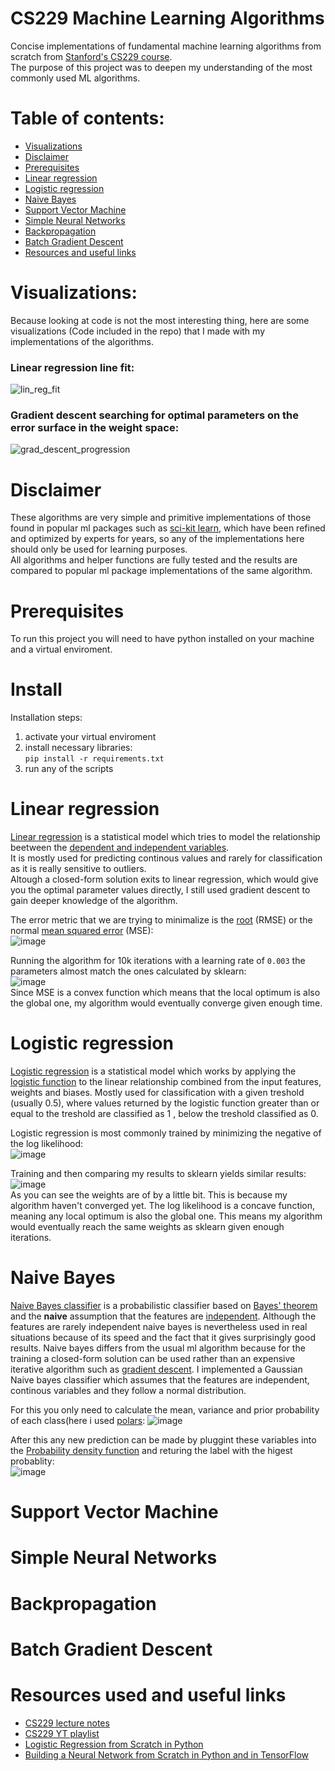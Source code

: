 # CS229 Machine Learning Algorithms
Concise implementations of fundamental machine learning algorithms from scratch from [Stanford's CS229 course](https://www.youtube.com/playlist?list=PLoROMvodv4rMiGQp3WXShtMGgzqpfVfbU).  
The purpose of this project was to deepen my understanding of the most commonly used ML algorithms.

# Table of contents:
 - [Visualizations](#visualizations)
 - [Disclaimer](#disclaimer)
 - [Prerequisites](#prerequisite)
 - [Linear regression](#lin-reg)
 - [Logistic regression](#log-reg)
 - [Naive Bayes](#naive-bayes)
 - [Support Vector Machine](#svm)
 - [Simple Neural Networks](#simple-NN)
 - [Backpropagation](#back-prop)
 - [Batch Gradient Descent](#grad-desc)
 - [Resources and useful links](#useful-links)

<a id="visualizations"></a>
# Visualizations:
Because looking at code is not the most interesting thing, here are some visualizations (Code included in the repo) that I made with my implementations of the algorithms.

### Linear regression line fit:
![lin_reg_fit](https://github.com/GellertPalfi/CS229/assets/69762257/a4daed4c-1753-45c6-9de3-f09c07763de1)

### Gradient descent searching for optimal parameters on the error surface in the weight space:
![grad_descent_progression](https://github.com/GellertPalfi/CS229/assets/69762257/e59efabd-494e-4515-b9bb-4dfd7c9b42e7)

<a id="disclaimer"></a>
# Disclaimer
These algorithms are very simple and primitive implementations of those found in popular ml packages such as [sci-kit learn](https://scikit-learn.org/stable/), which have been refined and optimized by experts for years, so any of the implementations here should only be used for learning purposes.  
All algorithms and helper functions are fully tested and the results are compared to popular ml package implementations of the same algorithm.

<a id="prerequisite"></a>
# Prerequisites
To run this project you will need to have python installed on your machine and a virtual enviroment.

<a id="install"></a>
# Install
Installation steps:
1. activate your virtual enviroment
2. install necessary libraries:  
```pip install -r requirements.txt```
3. run any of the scripts 

<a id="lin-reg"></a>
# Linear regression
[Linear regression](https://en.wikipedia.org/wiki/Linear_regression) is a statistical model which tries to model the relationship beetween the [dependent and independent variables](https://en.wikipedia.org/wiki/Dependent_and_independent_variables).  
It is mostly used for predicting continous values and rarely for classification as it is really sensitive to outliers.  
Altough a closed-form solution exits to linear regression, which would give you the optimal parameter values directly, I still used gradient descent to gain deeper knowledge of the algorithm.  
  
The error metric that we are trying to minimalize is the [root](https://en.wikipedia.org/wiki/Root-mean-square_deviation) (RMSE) or the normal [mean squared error](https://en.wikipedia.org/wiki/Mean_squared_error) (MSE):  
![image](https://github.com/GellertPalfi/CS229/assets/69762257/09f93ae5-abdd-4d09-bec6-468b3d835412)  

Running the algorithm for 10k iterations with a learning rate of `0.003` the parameters almost match the ones calculated by sklearn:  
![image](https://github.com/GellertPalfi/CS229/assets/69762257/c96d8e6e-c810-42b0-aab0-e816910da6a9)  
Since MSE is a convex function which means that the local optimum is also the global one, my algorithm would 
eventually converge given enough time.



<a id="log-reg"></a>
# Logistic regression
[Logistic regression](https://en.wikipedia.org/wiki/Logistic_regression) is a statistical model which works by applying the [logistic function](https://en.wikipedia.org/wiki/Logistic_function) to the linear relationship combined from the input features, weights and biases. Mostly used for classification with a given treshold (usually 0.5), where values returned by the logistic function greater than or equal to the treshold are classified as 1 , below the treshold classified as 0.  

Logistic regression is most commonly trained by minimizing the negative of the log likelihood:  
![image](https://github.com/GellertPalfi/CS229-ML-algorithms-from-scratch/assets/69762257/18b1fb19-b291-4bca-b81e-236f616bbb15)

Training and then comparing my results to sklearn yields similar results:  
![image](https://github.com/GellertPalfi/CS229-ML-algorithms-from-scratch/assets/69762257/5b701bc9-7da8-402e-8855-75aeb730a469)  
As you can see the weights are of by a little bit. This is because my algorithm haven't converged yet. The log likelihood is a concave function, meaning any local optimum is also the global one.
This means my algorithm would eventually reach the same weights as sklearn given enough iterations.



<a id="naive-bayes"></a>
# Naive Bayes
[Naive Bayes classifier](https://en.wikipedia.org/wiki/Naive_Bayes_classifier) is a probabilistic classifier based on [Bayes' theorem](https://en.wikipedia.org/wiki/Bayes%27_theorem) and the **naive** assumption
that the features are [independent](https://en.wikipedia.org/wiki/Independence_(probability_theory)). Although the features are rarely independent naive bayes is nevertheless used in real situations because of its speed and the fact that it gives surprisingly good results. Naive bayes differs from the usual ml algorithm because for the training a closed-form solution can be used rather than an expensive iterative algorithm such as [gradient descent](#grad-desc). I implemented a Gaussian Naive bayes classifier which assumes that the features are independent, continous variables and they follow a normal distribution.

For this you only need to calculate the mean, variance and prior probability of each class(here i used [polars](https://pola.rs): 
![image](https://github.com/GellertPalfi/CS229-ML-algorithms-from-scratch/assets/69762257/989bf45e-9017-47cb-8b76-7d386d05dd44)  

After this any new prediction can be made by pluggint these variables into the [Probability density function](https://en.wikipedia.org/wiki/Probability_density_function) and returing the label with the higest probablity:  
![image](https://github.com/GellertPalfi/CS229-ML-algorithms-from-scratch/assets/69762257/500addef-663f-4957-a2fc-aa3ccaa58875)  





<a id="svm"></a>
# Support Vector Machine

<a id="simple-NN"></a>
# Simple Neural Networks

<a id="back-prop"></a>
# Backpropagation

<a id="grad-desc"></a>
# Batch Gradient Descent

<a id="useful-links"></a>
# Resources used and useful links
- [CS229 lecture notes](https://cs229.stanford.edu/main_notes.pdf)
- [CS229 YT playlist](https://www.youtube.com/watch?v=jGwO_UgTS7I&list=PLoROMvodv4rMiGQp3WXShtMGgzqpfVfbU)
- [Logistic Regression from Scratch in Python](https://beckernick.github.io/logistic-regression-from-scratch/)
- [Building a Neural Network from Scratch in Python and in TensorFlow](https://beckernick.github.io/neural-network-scratch/)

